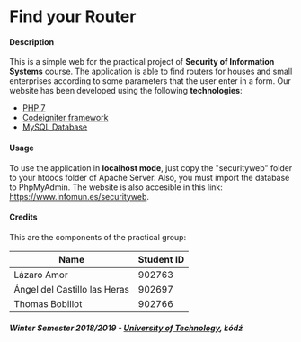 # Find your Router
#### Description
This is a simple web for the practical project of **Security of Information Systems** course. The application is able to find routers for houses and small enterprises according to some parameters that the user enter in a form. Our website has been developed using the following **technologies**:
* [PHP 7](http://php.net/manual/en/migration70.new-features.php)
* [Codeigniter framework](https://codeigniter.com/)
* [MySQL Database](https://www.mysql.com/)

#### Usage
To use the application in **localhost mode**, just copy the "securityweb" folder to your htdocs folder of Apache Server. Also, you must import the database to PhpMyAdmin. The website is also accesible in this link: https://www.infomun.es/securityweb.

#### Credits

This are the components of the practical group: 

| Name  | Student ID |
| ------------- | ------------- |
| Lázaro Amor  | 902763  |
| Ángel del Castillo las Heras  | 902697  |
| Thomas Bobillot | 902766 |

##### Winter Semester 2018/2019 - [University of Technology](https://www.p.lodz.pl/pl), Łódź
